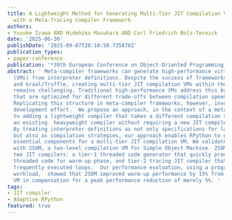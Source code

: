 ```yaml
---
title: A Lightweight Method for Generating Multi-Tier JIT Compilation Virtual Machine
  with a Meta-Tracing Compiler Framework
authors:
- Yusuke Izawa AND Hidehiko Masuhara AND Carl Friedrich Bolz-Tereick
date: '2025-06-30'
publishDate: '2025-09-07T20:10:50.735870Z'
publication_types:
- paper-conference
publication: '*39th European Conference on Object-Oriented Programming (ECOOP 2025)*'
abstract: ' Meta-compiler frameworks can generate high-performance virtual machines
  (VMs) from interpreter definitions. Despite the success of frameworks such as RPython
  and Graal/Truffle, creating multi-tier JIT compilation VMs within these frameworks
  remains challenging. Traditional high-performance VMs address this by using multiple  compilers
  that are optimized for different trade-offs between compilation speed and code quality.
  Replicating this structure in meta-compiler frameworks, however, involves  substantial
  development effort.  We propose an approach, in the context of a meta-compiler framework,
  to adding a lightweight compiler that takes a different compilation strategy from
  an existing  heavyweight compiler without requiring a new JIT compiler backend.
  By treating interpreter definitions as not only specifications for language semantics
  but also as compilation strategies, our approach enables RPython to generate the
  essential components for a multi-tier JIT compilation VM. We validate our approach
  with 2SOM, a two-level compilation VM for Simple Object Machine. 2SOM incorporates
  two JIT compilers: a tier-1 threaded code generator that quickly produces subroutine
  threaded code for warm-up phase, and tier-2 tracing JIT compiler that optimizes
  frequently executed loops.  Our performance evaluation, using a program with a realistic
  workload,  showed that 2SOM improved warm-up performance by 15% from an RPython-based
  VM in compensation for a peak performance reduction of merely 5%. '
tags:
- JIT compiler
- Adaptive RPython
featured: true
---
```

